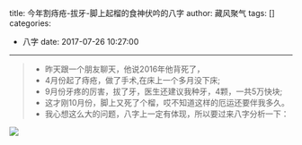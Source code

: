 title: 今年割痔疮-拔牙-脚上起榴的食神伏吟的八字
author: 藏风聚气
tags: []
categories:
  - 八字
date: 2017-07-26 10:27:00
---
   >- 昨天跟一个朋友聊天，他说2016年他背死了，
   >- 4月份起了痔疮，做了手术,在床上一个多月没下床;
   >- 9月份牙疼的厉害，拔了牙，医生还建议我种牙，4颗，一共5万快块;
   >- 这才刚10月份，脚上又死了个榴，哎不知道这样的厄运还要伴我多久。
   >- 我心想这么大的问题，八字上一定有体现，所以要过来八字分析一下：
   
   
   ![](http://fs-image.pull.net.cn/17-7-26/46241380.jpg!800)
    